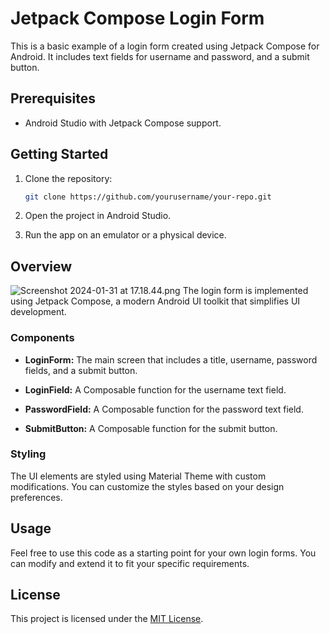 
# Jetpack Compose Login Form

This is a basic example of a login form created using Jetpack Compose for Android. It includes text fields for username and password, and a submit button.

## Prerequisites

- Android Studio with Jetpack Compose support.

## Getting Started

1. Clone the repository:

   ```bash
   git clone https://github.com/yourusername/your-repo.git
   ```

2. Open the project in Android Studio.

3. Run the app on an emulator or a physical device.

## Overview
![Screenshot 2024-01-31 at 17.18.44.png](..%2F..%2F..%2F..%2F..%2Fvar%2Ffolders%2F7b%2Ff7sp0kps1y91bwjkw62bfx6c0000gn%2FT%2FTemporaryItems%2FNSIRD_screencaptureui_o6NY0x%2FScreenshot%202024-01-31%20at%2017.18.44.png)
The login form is implemented using Jetpack Compose, a modern Android UI toolkit that simplifies UI development.

### Components

- **LoginForm:** The main screen that includes a title, username, password fields, and a submit button.

- **LoginField:** A Composable function for the username text field.

- **PasswordField:** A Composable function for the password text field.

- **SubmitButton:** A Composable function for the submit button.

### Styling

The UI elements are styled using Material Theme with custom modifications. You can customize the styles based on your design preferences.

## Usage

Feel free to use this code as a starting point for your own login forms. You can modify and extend it to fit your specific requirements.

## License

This project is licensed under the [MIT License](LICENSE).
